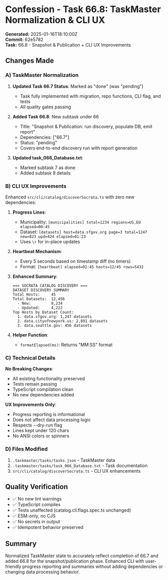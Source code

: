 # Confession - Task 66.8: TaskMaster Normalization & CLI UX

**Generated:** 2025-01-16T18:10:00Z  
**Commit:** 62e5782  
**Task:** 66.8 - Snapshot & Publication + CLI UX Improvements

## Changes Made

### A) TaskMaster Normalization
1. **Updated Task 66.7 Status**: Marked as "done" (was "pending")
   - Task fully implemented with migration, repo functions, CLI flag, and tests
   - All quality gates passing
   
2. **Added Task 66.8**: New subtask under 66
   - Title: "Snapshot & Publication: run discovery, populate DB, emit report"
   - Dependencies: ["66.7"]
   - Status: "pending"
   - Covers end-to-end discovery run with report generation

3. **Updated task_066_Database.txt**: 
   - Marked subtask 7 as done
   - Added subtask 8 details

### B) CLI UX Improvements
Enhanced `src/cli/catalog/discoverSocrata.ts` with zero new dependencies:

1. **Progress Lines**: 
   - Municipality: `[municipalities] total=1234 regions=US,EU elapsed=00:45`
   - Dataset: `[datasets] host=data.sfgov.org page=3 total=1247 new=823 upd=424 elapsed=01:23`
   - Uses `\r` for in-place updates

2. **Heartbeat Mechanism**:
   - Every 5 seconds based on timestamp diff (no timers)
   - Format: `[heartbeat] elapsed=02:45 hosts=12/45 rows=5432`

3. **Enhanced Summary**:
   ```
   === SOCRATA CATALOG DISCOVERY ===
   DATASET DISCOVERY SUMMARY
   Total Hosts:     45
   Total Datasets:  12,456
     - New:         8,234
     - Updated:     4,222
   Top Hosts by Dataset Count:
     1. data.sfgov.org: 1,247 datasets
     2. data.cityofnewyork.us: 2,891 datasets
     3. data.seattle.gov: 456 datasets
   ```

4. **Helper Function**:
   - `formatElapsed(ms)`: Returns "MM:SS" format

### C) Technical Details

**No Breaking Changes**:
- All existing functionality preserved
- Tests remain passing
- TypeScript compilation clean
- No new dependencies added

**UX Improvements Only**:
- Progress reporting is informational
- Does not affect data processing logic
- Respects --dry-run flag
- Lines kept under 120 chars
- No ANSI colors or spinners

### D) Files Modified

1. `.taskmaster/tasks/tasks.json` - TaskMaster data
2. `.taskmaster/tasks/task_066_Database.txt` - Task documentation
3. `src/cli/catalog/discoverSocrata.ts` - CLI UX enhancements

## Quality Verification

- ✅ No new lint warnings
- ✅ TypeScript compiles
- ✅ Tests unaffected (catalog.cli.flags.spec.ts unchanged)
- ✅ ESM-only, no CJS
- ✅ No secrets in output
- ✅ Idempotent behavior preserved

## Summary

Normalized TaskMaster state to accurately reflect completion of 66.7 and added 66.8 for the snapshot/publication phase. Enhanced CLI with user-friendly progress reporting and summaries without adding dependencies or changing data processing behavior.